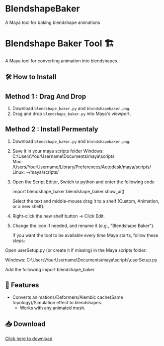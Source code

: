 # BlendshapeBaker
A Maya tool for baking blendshape animations

# Blendshape Baker Tool 🏗️

A Maya tool for converting animation into blendshapes.

## 🛠️ How to Install

## Method 1 : Drag And Drop
1. Download `blendshape_baker.py` and `blendshapebaker.png`.
2. Drag and drop `blendshape_baker.py` into Maya's viewport.

## Method 2 : Install Permentaly
1. Download `blendshape_baker.py` and `blendshapebaker.png`.
2. Save it in your maya scripts folder
   Windows: C:\Users\YourUsername\Documents\maya\scripts\
   Mac: /Users/YourUsername/Library/Preferences/Autodesk/maya/scripts/
   Linux: ~/maya/scripts/
4. Open the Script Editor, Switch to python and enter the following code
   
   import blendshape_baker
   blendshape_baker.show_ui()

   Select the text and middle-mouse drag it to a shelf (Custom, Animation, or a new shelf).

5. Right-click the new shelf button → Click Edit.
6. Change the icon if needed, and rename it (e.g., "Blendshape Baker").

   If you want the tool to be available every time Maya starts, follow these steps:

Open userSetup.py (or create it if missing) in the Maya scripts folder:

Windows: C:\Users\YourUsername\Documents\maya\scripts\userSetup.py

Add the following
import blendshape_baker


## 📌 Features
- Converts animations/Deformers/Alembic cache(Same topology)/Simulation effect  to blendshapes.
  - Works with any animated mesh.

## 📥 Download
[Click here to download](https://github.com/udarasanka0/BlendshapeBaker/archive/refs/heads/main.zip)
